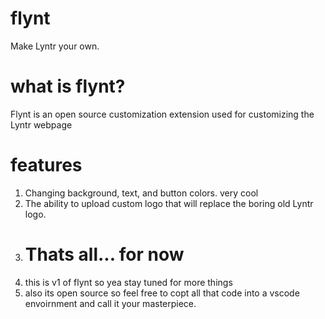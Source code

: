 # flynt
Make Lyntr your own.
# what is flynt?
Flynt is an open source customization extension used for customizing the Lyntr webpage
# features
1. Changing background, text, and button colors. very cool
2. The ability to upload custom logo that will replace the boring old Lyntr logo.
3. # Thats all... for now
4. this is v1 of flynt so yea stay tuned for more things
5. also its open source so feel free to copt all that code into a vscode envoirnment and call it your masterpiece.
